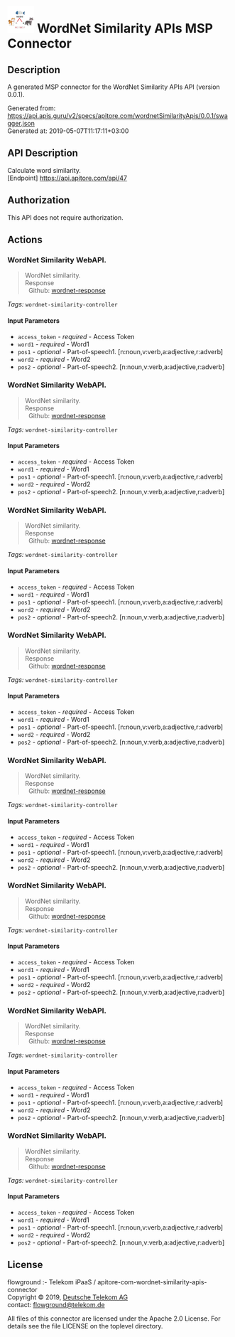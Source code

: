 # ![LOGO](logo.png) WordNet Similarity APIs MSP Connector

## Description

A generated MSP connector for the WordNet Similarity APIs API (version 0.0.1).

Generated from: https://api.apis.guru/v2/specs/apitore.com/wordnetSimilarityApis/0.0.1/swagger.json<br/>
Generated at: 2019-05-07T11:17:11+03:00

## API Description

Calculate word similarity.<BR />[Endpoint] https://api.apitore.com/api/47

## Authorization

This API does not require authorization.

## Actions

### WordNet Similarity WebAPI.

> WordNet similarity.<BR />Response<BR />&nbsp; Github: <a href="https://github.com/keigohtr/apitore-response-parent/tree/master/wordnet-response">wordnet-response</a><BR />

*Tags:* `wordnet-similarity-controller`

#### Input Parameters
* `access_token` - _required_ - Access Token
* `word1` - _required_ - Word1
* `pos1` - _optional_ - Part-of-speech1. [n:noun,v:verb,a:adjective,r:adverb]
* `word2` - _required_ - Word2
* `pos2` - _optional_ - Part-of-speech2. [n:noun,v:verb,a:adjective,r:adverb]

### WordNet Similarity WebAPI.

> WordNet similarity.<BR />Response<BR />&nbsp; Github: <a href="https://github.com/keigohtr/apitore-response-parent/tree/master/wordnet-response">wordnet-response</a><BR />

*Tags:* `wordnet-similarity-controller`

#### Input Parameters
* `access_token` - _required_ - Access Token
* `word1` - _required_ - Word1
* `pos1` - _optional_ - Part-of-speech1. [n:noun,v:verb,a:adjective,r:adverb]
* `word2` - _required_ - Word2
* `pos2` - _optional_ - Part-of-speech2. [n:noun,v:verb,a:adjective,r:adverb]

### WordNet Similarity WebAPI.

> WordNet similarity.<BR />Response<BR />&nbsp; Github: <a href="https://github.com/keigohtr/apitore-response-parent/tree/master/wordnet-response">wordnet-response</a><BR />

*Tags:* `wordnet-similarity-controller`

#### Input Parameters
* `access_token` - _required_ - Access Token
* `word1` - _required_ - Word1
* `pos1` - _optional_ - Part-of-speech1. [n:noun,v:verb,a:adjective,r:adverb]
* `word2` - _required_ - Word2
* `pos2` - _optional_ - Part-of-speech2. [n:noun,v:verb,a:adjective,r:adverb]

### WordNet Similarity WebAPI.

> WordNet similarity.<BR />Response<BR />&nbsp; Github: <a href="https://github.com/keigohtr/apitore-response-parent/tree/master/wordnet-response">wordnet-response</a><BR />

*Tags:* `wordnet-similarity-controller`

#### Input Parameters
* `access_token` - _required_ - Access Token
* `word1` - _required_ - Word1
* `pos1` - _optional_ - Part-of-speech1. [n:noun,v:verb,a:adjective,r:adverb]
* `word2` - _required_ - Word2
* `pos2` - _optional_ - Part-of-speech2. [n:noun,v:verb,a:adjective,r:adverb]

### WordNet Similarity WebAPI.

> WordNet similarity.<BR />Response<BR />&nbsp; Github: <a href="https://github.com/keigohtr/apitore-response-parent/tree/master/wordnet-response">wordnet-response</a><BR />

*Tags:* `wordnet-similarity-controller`

#### Input Parameters
* `access_token` - _required_ - Access Token
* `word1` - _required_ - Word1
* `pos1` - _optional_ - Part-of-speech1. [n:noun,v:verb,a:adjective,r:adverb]
* `word2` - _required_ - Word2
* `pos2` - _optional_ - Part-of-speech2. [n:noun,v:verb,a:adjective,r:adverb]

### WordNet Similarity WebAPI.

> WordNet similarity.<BR />Response<BR />&nbsp; Github: <a href="https://github.com/keigohtr/apitore-response-parent/tree/master/wordnet-response">wordnet-response</a><BR />

*Tags:* `wordnet-similarity-controller`

#### Input Parameters
* `access_token` - _required_ - Access Token
* `word1` - _required_ - Word1
* `pos1` - _optional_ - Part-of-speech1. [n:noun,v:verb,a:adjective,r:adverb]
* `word2` - _required_ - Word2
* `pos2` - _optional_ - Part-of-speech2. [n:noun,v:verb,a:adjective,r:adverb]

### WordNet Similarity WebAPI.

> WordNet similarity.<BR />Response<BR />&nbsp; Github: <a href="https://github.com/keigohtr/apitore-response-parent/tree/master/wordnet-response">wordnet-response</a><BR />

*Tags:* `wordnet-similarity-controller`

#### Input Parameters
* `access_token` - _required_ - Access Token
* `word1` - _required_ - Word1
* `pos1` - _optional_ - Part-of-speech1. [n:noun,v:verb,a:adjective,r:adverb]
* `word2` - _required_ - Word2
* `pos2` - _optional_ - Part-of-speech2. [n:noun,v:verb,a:adjective,r:adverb]

### WordNet Similarity WebAPI.

> WordNet similarity.<BR />Response<BR />&nbsp; Github: <a href="https://github.com/keigohtr/apitore-response-parent/tree/master/wordnet-response">wordnet-response</a><BR />

*Tags:* `wordnet-similarity-controller`

#### Input Parameters
* `access_token` - _required_ - Access Token
* `word1` - _required_ - Word1
* `pos1` - _optional_ - Part-of-speech1. [n:noun,v:verb,a:adjective,r:adverb]
* `word2` - _required_ - Word2
* `pos2` - _optional_ - Part-of-speech2. [n:noun,v:verb,a:adjective,r:adverb]

## License

flowground :- Telekom iPaaS / apitore-com-wordnet-similarity-apis-connector<br/>
Copyright © 2019, [Deutsche Telekom AG](https://www.telekom.de)<br/>
contact: flowground@telekom.de

All files of this connector are licensed under the Apache 2.0 License. For details
see the file LICENSE on the toplevel directory.
